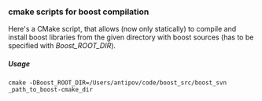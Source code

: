 ### cmake scripts for boost compilation

Here's a CMake script, that allows (now only statically) to compile and install boost libraries from the given directory with boost sources (has to be specified with *Boost_ROOT_DIR*). 

##### Usage
`cmake -DBoost_ROOT_DIR=/Users/antipov/code/boost_src/boost_svn _path_to_boost-cmake_dir`
